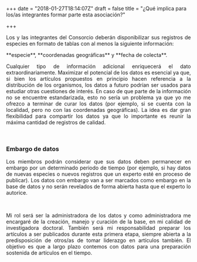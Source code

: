 +++
date = "2018-01-27T18:14:07Z"
draft = false
title = "¿Qué implica para los/as integrantes formar parte esta asociación?"

+++

<p style='text-align: justify;'>
Los y las integrantes del Consorcio deberán disponibilizar sus registros de especies en formato de tablas con al menos la siguiente información:
</p>
**especie**, **coordenadas geográficas** y **fecha de colecta**.
<br />

<p style='text-align: justify;'>
Cualquier tipo de información adicional enriquecerá el dato extraordinariamente. Maximizar el potencial de los datos es esencial ya que, si bien los artículos propuestos en principio hacen referencia a la distribución de los organismos, los datos a futuro podrían ser usados para estudiar otras cuestiones de interés. En caso de que parte de la información no se encuentre estandarizada, esto no sería un problema ya que yo me ofrezco a terminar de curar los datos (por ejemplo, si se cuenta con la localidad, pero no con las coordenadas geográficas). La idea es dar gran flexibilidad para compartir los datos ya que lo importante es reunir la máxima cantidad de registros de calidad.
</p>
<br />

### Embargo de datos
<p style='text-align: justify;'>
Los miembros podrán considerar que sus datos deben permanecer en embargo por un determinado periodo de tiempo (por ejemplo, si hay datos de nuevas especies o nuevos registros que un experto esté en proceso de publicar). Los datos con embargo van a ser marcados como embargo en la base de datos y no serán revelados de forma abierta hasta que el experto lo autorice.
</p>
<br />

<p style='text-align: justify;'>
Mi rol será ser la administradora de los datos y como administradora me encargaré de la creación, manejo y curación de la base, en mi calidad de investigadora doctoral. También será mi responsabilidad preparar los artículos a ser publicados durante esta primera etapa, siempre abierta a la predisposición de otros/as de tomar liderazgo en artículos también. El objetivo es que a largo plazo contemos con datos para una preparación sostenida de artículos en el tiempo.
</p>
